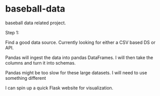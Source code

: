 # baseball-data
baseball data related project.

Step 1: 

Find a good data source. Currently looking for either a CSV based DS or API. 

Pandas will ingest the data into pandas DataFrames. I will then take the columns and turn it into schemas. 

Pandas might be too slow for these large datasets. I will need to use something different

I can spin up a quick Flask website for visualization.